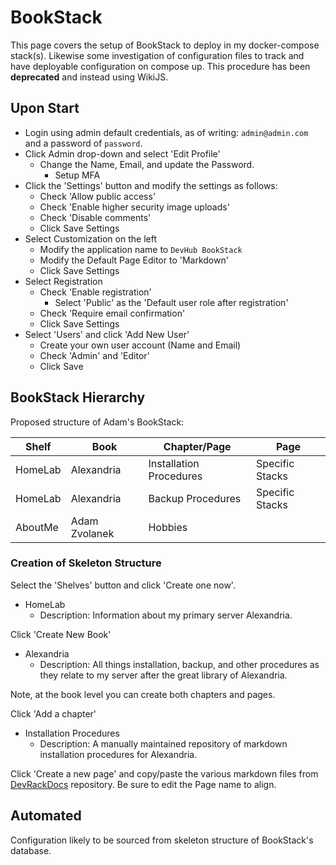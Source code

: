 # BookStack

This page covers the setup of BookStack to deploy in my docker-compose stack(s). Likewise some investigation of configuration files to track and have deployable configuration on compose up. This procedure has been **deprecated** and instead using WikiJS.

## Upon Start

- Login using admin default credentials, as of writing: `admin@admin.com` and a password of `password`.
- Click Admin drop-down and select 'Edit Profile'
  - Change the Name, Email, and update the Password.
    - Setup MFA
- Click the 'Settings' button and modify the settings as follows:
  - Check 'Allow public access'
  - Check 'Enable higher security image uploads'
  - Check 'Disable comments'
  - Click Save Settings
- Select Customization on the left
  - Modify the application name to `DevHub BookStack`
  - Modify the Default Page Editor to 'Markdown'
  - Click Save Settings
- Select Registration
  - Check 'Enable registration'
    - Select 'Public' as the 'Default user role after registration'
  - Check 'Require email confirmation'
  - Click Save Settings
- Select 'Users' and click 'Add New User'
  - Create your own user account (Name and Email)
  - Check 'Admin' and 'Editor'
  - Click Save

## BookStack Hierarchy

Proposed structure of Adam's BookStack:

| Shelf     | Book              | Chapter/Page              | Page              |
|---------  |---------------    |-------------------------  |-----------------  |
| HomeLab   | Alexandria        | Installation Procedures   | Specific Stacks   |
| HomeLab   | Alexandria        | Backup Procedures         | Specific Stacks   |
| AboutMe   | Adam Zvolanek     | Hobbies                   |                   |

### Creation of Skeleton Structure

Select the 'Shelves' button and click 'Create one now'.

- HomeLab
  - Description: Information about my primary server Alexandria.

Click 'Create New Book'

- Alexandria
  - Description: All things installation, backup, and other procedures as they relate to my server after the great library of Alexandria.

Note, at the book level you can create both chapters and pages.

Click 'Add a chapter'

- Installation Procedures
  - Description: A manually maintained repository of markdown installation procedures for Alexandria.

Click 'Create a new page' and copy/paste the various markdown files from [DevRackDocs](https://github.com/adamzvolanek/DevRackDocs) repository. Be sure to edit the Page name to align.

## Automated

Configuration likely to be sourced from skeleton structure of BookStack's database.
